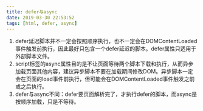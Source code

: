 ```yaml
---
title: defer与async
date: 2019-03-30 22:53:52
tags: [html, defer, async]
---
```


1. defer延迟脚本并不一定会按照顺序执行，也不一定会在DOMContentLoaded事件触发前执行，因此最好只包含一个defer延迟的脚本。defer属性只适用于外部脚本文件。
2. script标签的async属性目的是不让页面等待两个脚本下载和执行，从而异步加载页面其他内容，建议异步脚本不要在加载期间修改DOM。异步脚本一定会在页面的load事件前执行，但可能会在DOMContentLoaded事件触发之前或之后执行。
3. defer与async不同：defer要页面解析完了，才执行defer的脚本，而async是按顺序加载，只是不等待。